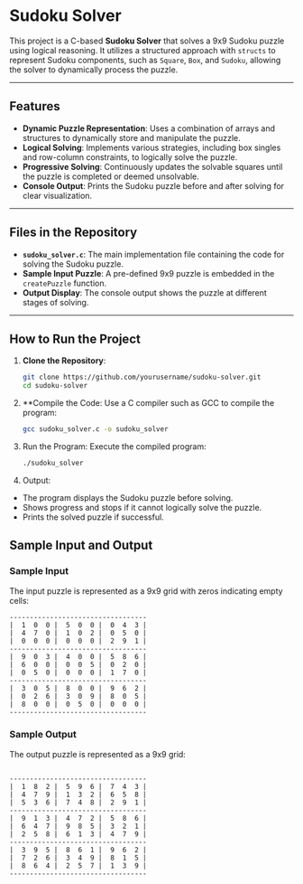 # Sudoku Solver

This project is a C-based **Sudoku Solver** that solves a 9x9 Sudoku puzzle using logical reasoning. It utilizes a structured approach with `structs` to represent Sudoku components, such as `Square`, `Box`, and `Sudoku`, allowing the solver to dynamically process the puzzle.

---

## Features

- **Dynamic Puzzle Representation**: Uses a combination of arrays and structures to dynamically store and manipulate the puzzle.
- **Logical Solving**: Implements various strategies, including box singles and row-column constraints, to logically solve the puzzle.
- **Progressive Solving**: Continuously updates the solvable squares until the puzzle is completed or deemed unsolvable.
- **Console Output**: Prints the Sudoku puzzle before and after solving for clear visualization.

---

## Files in the Repository

- **`sudoku_solver.c`**: The main implementation file containing the code for solving the Sudoku puzzle.
- **Sample Input Puzzle**: A pre-defined 9x9 puzzle is embedded in the `createPuzzle` function.
- **Output Display**: The console output shows the puzzle at different stages of solving.

---

## How to Run the Project

1. **Clone the Repository**:
   ```bash
   git clone https://github.com/yourusername/sudoku-solver.git
   cd sudoku-solver

2. **Compile the Code: Use a C compiler such as GCC to compile the program:
   ```bash
   gcc sudoku_solver.c -o sudoku_solver

3. Run the Program: Execute the compiled program:
   ```bash
   ./sudoku_solver

4. Output:
- The program displays the Sudoku puzzle before solving.
- Shows progress and stops if it cannot logically solve the puzzle.
- Prints the solved puzzle if successful.

## Sample Input and Output

### Sample Input

The input puzzle is represented as a 9x9 grid with zeros indicating empty cells:

```plaintext
----------------------------------
|  1  0  0 |  5  0  0 |  0  4  3 |
|  4  7  0 |  1  0  2 |  0  5  0 |
|  0  0  0 |  0  0  0 |  2  9  1 |
----------------------------------
|  9  0  3 |  4  0  0 |  5  8  6 |
|  6  0  0 |  0  0  5 |  0  2  0 |
|  0  5  0 |  0  0  0 |  1  7  0 |
----------------------------------
|  3  0  5 |  8  0  0 |  9  6  2 |
|  0  2  6 |  3  0  9 |  8  0  5 |
|  8  0  0 |  0  5  0 |  0  0  0 |
----------------------------------
```

### Sample Output

The output puzzle is represented as a 9x9 grid:

```plaintext

----------------------------------
|  1  8  2 |  5  9  6 |  7  4  3 |
|  4  7  9 |  1  3  2 |  6  5  8 |
|  5  3  6 |  7  4  8 |  2  9  1 |
----------------------------------
|  9  1  3 |  4  7  2 |  5  8  6 |
|  6  4  7 |  9  8  5 |  3  2  1 |
|  2  5  8 |  6  1  3 |  4  7  9 |
----------------------------------
|  3  9  5 |  8  6  1 |  9  6  2 |
|  7  2  6 |  3  4  9 |  8  1  5 |
|  8  6  4 |  2  5  7 |  1  3  9 |
----------------------------------


